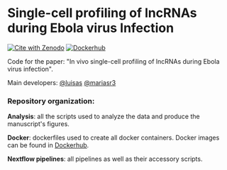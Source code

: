 # Single-cell profiling of lncRNAs during Ebola virus Infection
[![Cite with Zenodo](http://img.shields.io/badge/DOI-10.5281/zenodo.7629995-1073c8?labelColor=000000)](https://doi.org/10.1101/2022.01.12.476002)
[![Dockerhub](https://img.shields.io/badge/run%20with-docker-0db7ed?labelColor=000000&logo=docker)](https://hub.docker.com/u/luisas)

Code for the paper: "In vivo single-cell profiling of lncRNAs during Ebola virus infection".

Main developers: 
[@luisas](https://github.com/luisas)
[@mariasr3](https://github.com/mariasr3)

### Repository organization: 

**Analysis**: all the scripts used to analyze the data and produce the manuscript's figures. 

**Docker**: dockerfiles used to create all docker containers. Docker images can be found in [Dockerhub](https://hub.docker.com/u/luisas`).

**Nextflow pipelines**: all pipelines as well as their accessory scripts. 

